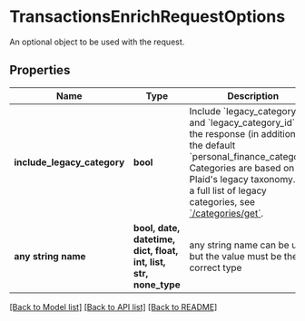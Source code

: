 # TransactionsEnrichRequestOptions

An optional object to be used with the request.

## Properties
Name | Type | Description | Notes
------------ | ------------- | ------------- | -------------
**include_legacy_category** | **bool** | Include &#x60;legacy_category&#x60; and &#x60;legacy_category_id&#x60; in the response (in addition to the default &#x60;personal_finance_category&#x60;).  Categories are based on Plaid&#39;s legacy taxonomy. For a full list of legacy categories, see [&#x60;/categories/get&#x60;](https://plaid.com/docs/api/products/transactions/#categoriesget). | [optional]  if omitted the server will use the default value of False
**any string name** | **bool, date, datetime, dict, float, int, list, str, none_type** | any string name can be used but the value must be the correct type | [optional]

[[Back to Model list]](../README.md#documentation-for-models) [[Back to API list]](../README.md#documentation-for-api-endpoints) [[Back to README]](../README.md)


